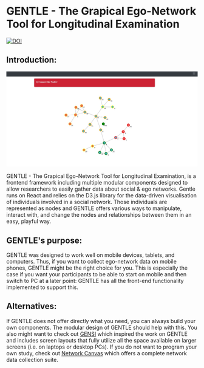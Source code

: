 # GENTLE - The Grapical Ego-Network Tool for Longitudinal Examination
[![DOI](https://zenodo.org/badge/DOI/10.5281/zenodo.4670496.svg)](https://doi.org/10.5281/zenodo.4670496)

## Introduction:
![Example Network](https://github.com/JoKra1/GENTLE/blob/master/examples/Gentle_Github_Network_Image.jpg)

GENTLE - The Grapical Ego-Network Tool for Longitudinal Examination, is a frontend framework including multiple modular components designed to allow researchers to easily gather data about social & ego networks. Gentle runs on React and relies on the D3.js library for the data-driven visualisation of individuals involved in a social network. Those individuals are represented as nodes and GENTLE offers various ways to manipulate, interact with, and change the nodes and relationships between them in an easy, playful way.

## GENTLE's purpose:
GENTLE was designed to work well on mobile devices, tablets, and computers. Thus, if you want to collect ego-network data on mobile phones, GENTLE might be the right choice for you. This is especially the case if you want your participants to be able to start on mobile and then switch to PC at a later point: GENTLE has all the front-end functionality implemented to support this.

## Alternatives:
If GENTLE does not offer directly what you need, you can always build your own components. The modular design of GENTLE should help with this. You also might want to check out [GENSI](http://www.tobiasstark.nl/GENSI/GENSI.htm) which inspired the work on GENTLE and includes screen layouts that fully utilize all the space available on larger screens (i.e. on laptops or desktop PCs). If you do not want to program your own study, check out [Network Canvas](https://www.networkcanvas.com/) which offers a complete network data collection suite.
